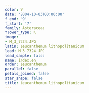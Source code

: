 ```yaml
---
color: W
date: '2004-10-03T00:00:00'
f_end: '9'
f_start: '7'
family: Asteraceae
flower_type: K
image:
- M_3_7324.JPG
latin: Leucanthemum lithopolitanicum
lead: M_3_7324.JPG
lead_sample: false
name: index.en
order: Leucanthemum
parallel: false
petals_joined: false
star_shape: false
title: Leucanthemum lithopolitanicum
---
```

